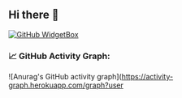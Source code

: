 ## Hi there 👋
[![GitHub WidgetBox](https://github-widgetbox.vercel.app/api/skills?languages=java,csharp,bash,mysql)](https://github.com/Jurredr/github-widgetbox)
### 📈 GitHub Activity Graph:
![Anurag's GitHub activity graph](https://activity-graph.herokuapp.com/graph?user

<!--
**ancr1al/ancr1al** is a ✨ _special_ ✨ repository because its `README.md` (this file) appears on your GitHub profile.

Here are some ideas to get you started:

- 🔭 I’m currently working on ...
- 🌱 I’m currently learning ...
- 👯 I’m looking to collaborate on ...
- 🤔 I’m looking for help with ...
- 💬 Ask me about ...
- 📫 How to reach me: ...
- 😄 Pronouns: ...
- ⚡ Fun fact: ...
-->
